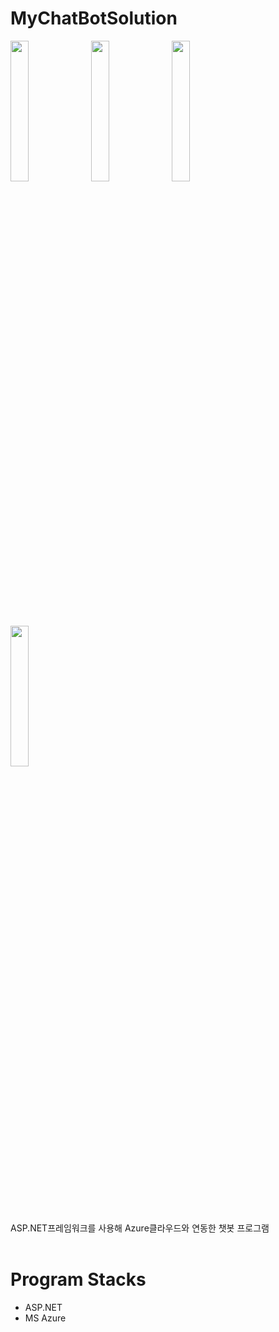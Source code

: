 # MyChatBotSolution
<img src="https://user-images.githubusercontent.com/52686126/69910821-01037180-1455-11ea-81cc-5470da1e78b4.png" width="24%">&nbsp;
<img src="https://user-images.githubusercontent.com/52686126/69910822-019c0800-1455-11ea-9a63-b6132b46140a.png" width="24%">&nbsp;
<img src="https://user-images.githubusercontent.com/52686126/69910819-01037180-1455-11ea-848b-c6c364f538ce.png" width="24%">&nbsp;
<img src="https://user-images.githubusercontent.com/52686126/69910820-01037180-1455-11ea-9a43-31bcc85ad0a4.png" width="24%">
<br><br>
ASP.NET프레임워크를 사용해 Azure클라우드와 연동한 챗봇 프로그램
<br><br>
# Program Stacks
<UL>
	<LI>ASP.NET</LI>
  <LI>MS Azure</LI>
</ul>
